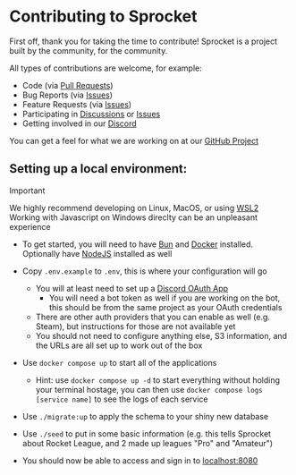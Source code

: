 # Contributing to Sprocket 

First off, thank you for taking the time to contribute! Sprocket is a project built by the community, for the community.

All types of contributions are welcome, for example:
- Code (via [Pull Requests](https://www.gitkraken.com/learn/git/tutorials/what-is-a-pull-request-in-git))
- Bug Reports (via [Issues](https://github.com/sprocketbot/sprocket/issues))
- Feature Requests (via [Issues](https://github.com/sprocketbot/sprocket/issues))
- Participating in [Discussions](https://github.com/sprocketbot/sprocket/discussions) or [Issues](https://github.com/sprocketbot/sprocket/issues)
- Getting involved in our [Discord](https://discord.gg/hJ3YAvHucb)

You can get a feel for what we are working on at our [GitHub Project](https://github.com/orgs/SprocketBot/projects/4)




## Setting up a local environment:

> [!IMPORTANT]  
> We highly recommend developing on Linux, MacOS, or using [WSL2](https://www.freecodecamp.org/news/how-to-install-wsl2-windows-subsystem-for-linux-2-on-windows-10/)
> Working with Javascript on Windows direclty can be an unpleasant experience


- To get started, you will need to have [Bun](https://bun.sh/) and [Docker](https://docker.com) installed. 
  Optionally have [NodeJS](https://nodejs.org/en) installed as well

- Copy `.env.example` to `.env`, this is where your configuration will go
  - You will at least need to set up a [Discord OAuth App](https://discord.com/developers/applications)
    - You will need a bot token as well if you are working on the bot, this should be from the same project as your OAuth credentials
  - There are other auth providers that you can enable as well (e.g. Steam), but instructions for those are not available yet
  - You should not need to configure anything else, S3 information, and the URLs are all set up to work out of the box

- Use `docker compose up` to start all of the applications
  - Hint: use `docker compose up -d` to start everything without holding your terminal hostage, you can then use `docker compose logs [service name]` to see the logs of each service

- Use `./migrate:up` to apply the schema to your shiny new database

- Use `./seed` to put in some basic information (e.g. this tells Sprocket about Rocket League, and 2 made up leagues "Pro" and "Amateur")

- You should now be able to access and sign in to [localhost:8080](http://localhost:8080)

